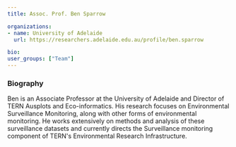 ```yaml
---
title: Assoc. Prof. Ben Sparrow

organizations:
- name: University of Adelaide
  url: https://researchers.adelaide.edu.au/profile/ben.sparrow  

bio:
user_groups: ["Team"]
---
```


### Biography

Ben is an Associate Professor at the University of Adelaide and Director of TERN Ausplots and Eco-informatics. His research focuses on Environmental Surveillance Monitoring, along with other forms of environmental monitoring. He works extensively on methods and analysis of these surveillance datasets and currently directs the Surveillance monitoring component of TERN's Environmental Research Infrastructure.
